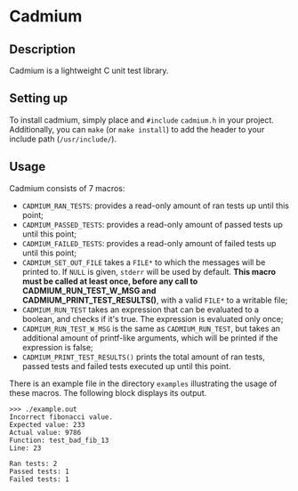 # Cadmium

## Description
Cadmium is a lightweight C unit test library.

## Setting up
To install cadmium, simply place and `#include` `cadmium.h` in your project.
Additionally, you can `make` (or `make install`) to add the header to your include path (`/usr/include/`).

## Usage
Cadmium consists of 7 macros:
- `CADMIUM_RAN_TESTS`: provides a read-only amount of ran tests up until this point;
- `CADMIUM_PASSED_TESTS`: provides a read-only amount of passed tests up until this point;
- `CADMIUM_FAILED_TESTS`: provides a read-only amount of failed tests up until this point;
- `CADMIUM_SET_OUT_FILE` takes a `FILE*` to which the messages will be printed to. If `NULL` is given, `stderr` will be used by default. __This macro must be called at least once, before any call to CADMIUM_RUN_TEST_W_MSG and CADMIUM_PRINT_TEST_RESULTS()__, with a valid `FILE*` to a writable file;
- `CADMIUM_RUN_TEST` takes an expression that can be evaluated to a boolean, and checks if it's true. The expression is evaluated only once;
- `CADMIUM_RUN_TEST_W_MSG` is the same as `CADMIUM_RUN_TEST`, but takes an additional amount of printf-like arguments, which will be printed if the expression is false;
- `CADMIUM_PRINT_TEST_RESULTS()` prints the total amount of ran tests, passed tests and failed tests executed up until this point.

There is an example file in the directory `examples` illustrating the usage of these macros. The following block displays its output.
```
>>> ./example.out
Incorrect fibonacci value.
Expected value: 233
Actual value: 9786
Function: test_bad_fib_13
Line: 23

Ran tests: 2
Passed tests: 1
Failed tests: 1
```

